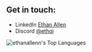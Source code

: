 ## Get in touch:
- LinkedIn <a href="https://linkedin.com/in/ethan-allen1">Ethan Allen</a>
- Discord <a href="https://discordapp.com/users/619201252894441473">@ethqi</a>


![ethanallenn's Top Languages](https://github-readme-stats.vercel.app/api/top-langs/?username=ethanallenn&theme=vue-dark&show_icons=true&hide_border=true&layout=compact)
